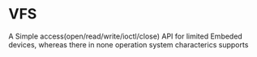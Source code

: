 # VFS
A Simple access(open/read/write/ioctl/close) API for limited Embeded  devices, whereas there in none operation system characterics supports
